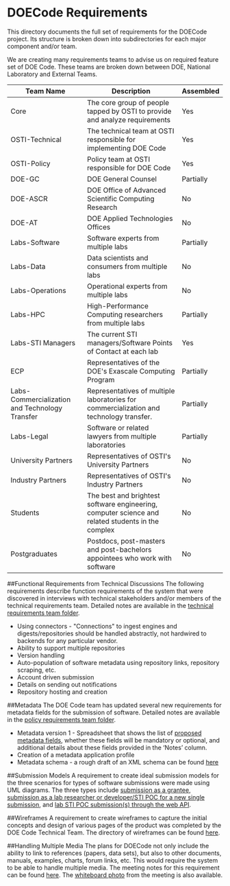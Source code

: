 # DOECode Requirements
This directory documents the full set of requirements for the DOECode project. Its structure is broken down into subdirectories for each major component and/or team. 

We are creating many requirements teams to advise us on required feature set of DOE Code. These teams are broken down between DOE, National Laboratory and External Teams.

| Team Name | Description | Assembled |
| --------- | ----------- | --------- |
| Core      | The core group of people tapped by OSTI to provide and analyze requirements | Yes |
| OSTI-Technical | The technical team at OSTI responsible for implementing DOE Code | Yes |
| OSTI-Policy | Policy team at OSTI responsible for DOE Code | Yes |
| DOE-GC | DOE General Counsel | Partially |
| DOE-ASCR | DOE Office of Advanced Scientific Computing Research | No |
| DOE-AT | DOE Applied Technologies Offices | No |
| Labs-Software | Software experts from multiple labs | Partially |
| Labs-Data | Data scientists and consumers from multiple labs | No |
| Labs-Operations | Operational experts from multiple labs | No |
| Labs-HPC | High-Performance Computing researchers from multiple labs | Partially |
| Labs-STI Managers | The current STI managers/Software Points of Contact at each lab | Yes |
| ECP | Representatives of the DOE's Exascale Computing Program | Partially |
| Labs-Commercialization and Technology Transfer | Representatives of multiple laboratories for commercialization and technology transfer. | Partially |
| Labs-Legal | Software or related lawyers from multiple laboratories | Partially |
| University Partners | Representatives of OSTI's University Partners | No |
| Industry Partners | Representatives of OSTI's Industry Partners | No |
| Students | The best and brightest software engineering, computer science and related students in the complex | No |
| Postgraduates | Postdocs, post-masters and post-bachelors appointees who work with software | No |


##Functional Requirements from Technical Discussions
The following requirements describe function requirements of the system that were discovered in interviews with technical stakeholders and/or members of the technical requirements team. Detailed notes are available in the [technical requirements team folder](https://github.com/doecode/doecode/tree/master/docs/osti-technical).
 - Using connectors - "Connections" to ingest engines and digests/repositories should be handled abstractly, not hardwired to backends for any particular vendor.
 - Ability to support multiple repositories
 - Version handling 
 - Auto-population of software metadata using repository links, repository scraping, etc.
 - Account driven submission
 - Details on sending out notifications
 - Repository hosting and creation


##Metadata
The DOE Code team has updated several new requirements for metadata fields for the submission of software. Detailed notes are available in the [policy requirements team folder](https://github.com/doecode/doecode/tree/master/docs/osti-policy).
 - Metadata version 1 - Spreadsheet that shows the list of [proposed metadata fields](https://github.com/doecode/doecode/blob/master/docs/MetaData_Software_Fields%2011_14_16.xlsx), whether these fields will be mandatory or optional, and additional details about these fields provided in the ‘Notes’ column.
 - Creation of a metadata application profile
 - Metadata schema - a rough draft of an XML schema can be found [here](https://github.com/doecode/doecode/blob/master/metadata-schema/XMLSchema/MetadataSchema.xsd)
 
##Submission Models 
A requirement to create ideal submission models for the three scenarios for types of software submissions were made using UML diagrams. The three types include [submission as a grantee]( https://github.com/doecode/doecode/blob/master/models/IdealSubmissionProcess-UML%20Diagram/UML-Submit%20New%20Product%20As%20Grantee.jpg), [submission as a lab researcher or developer/STI POC for a new single submission]( https://github.com/doecode/doecode/blob/master/models/IdealSubmissionProcess-UML%20Diagram/UML-LabResearcher%20Developer%20STI%20POC_New%20Single%20Submission%20.jpg), and [lab STI POC submission(s) through the web API]( https://github.com/doecode/doecode/blob/master/models/IdealSubmissionProcess-UML%20Diagram/UML-Lab%20STI%20POC%20Submission%20Through%20Web%20API.jpg). 

##Wireframes
A requirement to create wireframes to capture the initial concepts and design of various pages of the product was completed by the DOE Code Technical Team. The directory of wireframes can be found [here]( https://github.com/doecode/doecode/tree/master/docs/osti-technical/wireframes). 

##Handling Multiple Media 
The plans for DOECode not only include the ability to link to references (papers, data sets), but also to other documents, manuals, examples, charts, forum links, etc. This would require the system to be able to handle multiple media. The meeting notes for this requirement can be found [here](https://github.com/doecode/doecode/blob/master/docs/osti-technical/tech-reqs-20161007.md). The [whiteboard photo](https://github.com/doecode/doecode/blob/master/docs/osti-technical/20161007%20Meeting%20Photo.jpg) from the meeting is also available. 
